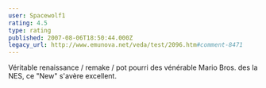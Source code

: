 ```yaml
---
user: Spacewolf1
rating: 4.5
type: rating
published: 2007-08-06T18:50:44.000Z
legacy_url: http://www.emunova.net/veda/test/2096.htm#comment-8471
---
```

Véritable renaissance / remake / pot pourri des vénérable Mario Bros. des la NES, ce "New" s'avère excellent.